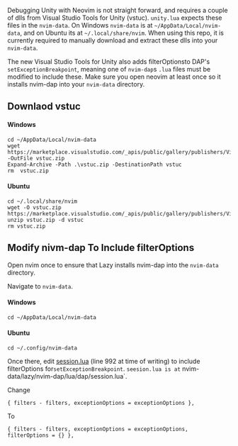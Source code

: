 Debugging Unity with Neovim is not straight forward, and requires a couple of dlls from Visual Studio Tools for Unity (vstuc). `unity.lua` expects these files in the `nvim-data`. On Windows `nvim-data` is at `~/AppData/Local/nvim-data`, and on Ubuntu its at `~/.local/share/nvim`. When using this repo, it is currently required to manually download and extract these dlls into your `nvim-data`.

The new Visual Studio Tools for Unity also adds filterOptionsto DAP's `setExceptionBreakpoint`, meaning one of `nvim-dap`s `.lua` files must be modified to include these. Make sure you open neovim at least once so it installs nvim-dap into your `nvim-data` directory.

## Downlaod vstuc

#### Windows
```
cd ~/AppData/Local/nvim-data
wget https://marketplace.visualstudio.com/_apis/public/gallery/publishers/VisualStudioToolsForUnity/vsextensions/vstuc/1.0.4/vspackage -OutFile vstuc.zip
Expand-Archive -Path .\vstuc.zip -DestinationPath vstuc
rm  vstuc.zip
```

#### Ubuntu
```
cd ~/.local/share/nvim
wget -O vstuc.zip https://marketplace.visualstudio.com/_apis/public/gallery/publishers/VisualStudioToolsForUnity/vsextensions/vstuc/1.0.4/vspackage
unzip vstuc.zip -d vstuc
rm vstuc.zip
```


## Modify nivm-dap To Include filterOptions
Open nvim once to ensure that Lazy installs nvim-dap into the `nvim-data` directory. 

Navigate to `nvim-data`.

#### Windows
```
cd ~/AppData/Local/nvim-data
```

#### Ubuntu
```
cd ~/.config/nvim-data
```

Once there, edit [session.lua](https://github.com/mfussenegger/nvim-dap/blob/90616ae6ae40053103dc66872886fc26b94c70c8/lua/dap/session.lua#L995) (line 992 at time of writing) to include filterOptions for`setExceptionBreakpoint`. `seesion.lua is at` nvim-data/lazy/nvim-dap/lua/dap/session.lua`.

Change
```
{ filters - filters, exceptionOptions = exceptionOptions },
```
To
```
{ filters - filters, exceptionOptions = exceptionOptions, filterOptions = {} },
```

